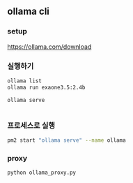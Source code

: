 ## ollama cli

### setup

https://ollama.com/download

### 실행하기

```bash
ollama list
ollama run exaone3.5:2.4b

ollama serve



```

### 프로세스로 실행

```bash
pm2 start "ollama serve" --name ollama

```



### proxy

```bash
python ollama_proxy.py
```
